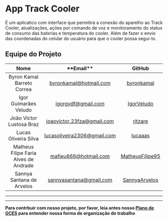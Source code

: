 # App Track Cooler

É um aplicatico com interface que permitirá a conexão do aparelho ao Track Cooler, atualizações, ações por comando de voz e monitoramento do status de consumo das baterias e temperatura do cooler. Além de fazer o envio das coordenadas do celular do usuário para que o cooler possa segui-lo.

## Equipe do Projeto

|               **Nome**                |       \***\*Email\*\***       |                      **GitHub**                       |
| :-----------------------------------: | :---------------------------: | :---------------------------------------------------: |
|      Byron Kamal Barreto Correa       |   <byronkamal@hotmail.com>    |      [byronkamal](https://github.com/byronkamal)      |
|         Igor Guimarães Veludo         |     <igorgvdf@gmail.com>      |      [IgorVeludo](https://github.com/IgorVeludo)      |
|       João Victor Lustosa Braz        | <joaovictor.23fza@gmail.com>  |         [ritzare](https://github.com/ritzare)         |
|         Lucas Oliveira Silva          | <lucasoliveira2306@gmail.com> |         [lucaaas](https://github.com/lucaaas)         |
| Matheus Filipe Faria Alves de Andrade |    <mafieu666@hotmail.com>    | [MatheusFilipe95](https://github.com/MatheusFilipe95) |
|       Sannya Santana de Arvelos       |   <sannyasantana@gmail.com>   |   [SannyaArvelos](https://github.com/SannyaArvelos)   |

---

---

**Para contrbuir com nosso projeto, por favor, leia antes nosso [Plano de GCES](./.github/plano_GCS.pdf) para entender nossa forma de organização de trabalho**
